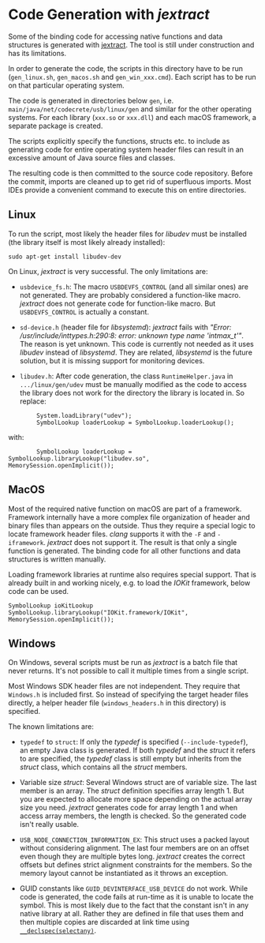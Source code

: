 # Code Generation with *jextract*

Some of the binding code for accessing native functions and data structures is generated with [jextract](https://jdk.java.net/jextract/). The tool is still under construction and has its limitations.

In order to generate the code, the scripts in this directory have to be run (`gen_linux.sh`, `gen_macos.sh` and `gen_win_xxx.cmd`). Each script has to be run on that particular operating system.

The code is generated in directories below `gen`, i.e. `main/java/net/codecrete/usb/linux/gen` and similar for the other operating systems. For each library (`xxx.so` or `xxx.dll`) and each macOS framework, a separate package is created.

The scripts explicitly specify the functions, structs etc. to include as generating code for entire operating system header files can result in an excessive amount of Java source files and classes.

The resulting code is then committed to the source code repository. Before the commit, imports are cleaned up to get rid of superfluous imports. Most IDEs provide a convenient command to execute this on entire directories.


## Linux

To run the script, most likely the header files for *libudev* must be installed (the library itself is most likely already installed):

```
sudo apt-get install libudev-dev
```

On Linux, *jextract* is very successful. The only limitations are:

- `usbdevice_fs.h`: The macro `USBDEVFS_CONTROL` (and all similar ones) are not generated. They are probably considered a function-like macro. *jextract* does not generate code for function-like macro. But `USBDEVFS_CONTROL` is actually a constant.

- `sd-device.h` (header file for *libsystemd*): *jextract* fails with *"Error: /usr/include/inttypes.h:290:8: error: unknown type name 'intmax_t'"*. The reason is yet unknown. This code is currently not needed as it uses *libudev* instead of *libsystemd*. They are related, *libsystemd* is the future solution, but it is missing support for monitoring devices.

- `libudev.h`: After code generation, the class `RuntimeHelper.java` in `.../linux/gen/udev` must be manually modified as the code to access the library does not work for the directory the library is located in. So replace:

```
        System.loadLibrary("udev");
        SymbolLookup loaderLookup = SymbolLookup.loaderLookup();
```

with:

```
        SymbolLookup loaderLookup = SymbolLookup.libraryLookup("libudev.so", MemorySession.openImplicit());
```


## MacOS

Most of the required native function on macOS are part of a framework. Framework internally have a more complex file organization of header and binary files than appears on the outside. Thus they require a special logic to locate framework header files. *clang* supports it with the `-F` and `-iframework`. *jextract* does not support it. The result is that only a single function is generated. The binding code for all other functions and data structures is written manually.

Loading framework libraries at runtime also requires special support. That is already built in and working nicely, e.g. to load the *IOKit* framework, below code can be used.

```
SymbolLookup ioKitLookup SymbolLookup.libraryLookup("IOKit.framework/IOKit", MemorySession.openImplicit());
```


## Windows

On Windows, several scripts must be run as *jextract* is a batch file that never returns. It's not possible to call it multiple times from a single script.

Most Windows SDK header files are not independent. They require that `Windows.h` is included first. So instead of specifying the target header files directly, a helper header file (`windows_headers.h` in this directory) is specified.

The known limitations are:

- `typedef` to `struct`: If only the *typedef* is specified (`--include-typedef`), an empty Java class is generated. If both *typedef* and the *struct* it refers to are specified, the *typedef* class is still empty but inherits from the *struct* class, which contains all the *struct* members.

- Variable size *struct*: Several Windows struct are of variable size. The last member is an array. The *struct* definition specifies array length 1. But you are expected to allocate more space depending on the actual array size you need. *jextract* generates code for array length 1 and when access array members, the length is checked. So the generated code isn't really usable.

- `USB_NODE_CONNECTION_INFORMATION_EX`: This struct uses a packed layout without considering alignment. The last four members are on an offset even though they are multiple bytes long. *jextract* creates the correct offsets but defines strict alignment constraints for the members. So the memory layout cannot be instantiated as it throws an exception.

- GUID constants like `GUID_DEVINTERFACE_USB_DEVICE` do not work. While code is generated, the code fails at run-time as it is unable to locate the symbol. This is most likely due to the fact that the constant isn't in any native library at all. Rather they are defined in file that uses them and then multiple copies are discarded at link time using [`__declspec(selectany)`](https://docs.microsoft.com/en-us/cpp/cpp/selectany?view=msvc-170).
